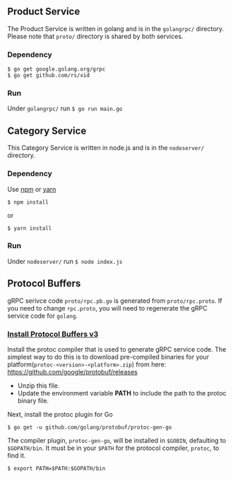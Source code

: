 ## Product Service
The Product Service is written in golang and is in the `golangrpc/` directory. Please note that `proto/` directory is shared by both services.

### Dependency
```
$ go get google.golang.org/grpc
$ go get github.com/rs/xid
```

### Run
Under `golangrpc/` run `$ go run main.go`

## Category Service
This Category Service is written in node.js and is in the `nodeserver/` directory.

### Dependency
Use [npm](https://www.npmjs.com) or [yarn](https://yarnpkg.com)

```
$ npm install
```
or
```
$ yarn install
```

### Run
Under `nodeserver/` run `$ node index.js`

## Protocol Buffers
gRPC serivce code `proto/rpc.pb.go` is generated from `proto/rpc.proto`. If you need to change `rpc.proto`, you will need to regenerate the gRPC service code for `golang`.

### [Install Protocol Buffers v3](https://grpc.io/docs/quickstart/go.html)

Install the protoc compiler that is used to generate gRPC service code. The simplest way to do this is to download pre-compiled binaries for your platform(`protoc-<version>-<platform>.zip`) from here: https://github.com/google/protobuf/releases

+ Unzip this file.
+ Update the environment variable **PATH** to include the path to the protoc binary file.

Next, install the protoc plugin for Go

```
$ go get -u github.com/golang/protobuf/protoc-gen-go
```

The compiler plugin, `protoc-gen-go`, will be installed in `$GOBIN`, defaulting to `$GOPATH/bin`. It must be in your `$PATH` for the protocol compiler, `protoc`, to find it.

```
$ export PATH=$PATH:$GOPATH/bin
```
